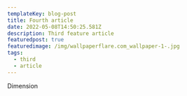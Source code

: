 ```yaml
---
templateKey: blog-post
title: Fourth article
date: 2022-05-08T14:50:25.581Z
description: Third feature article
featuredpost: true
featuredimage: /img/wallpaperflare.com_wallpaper-1-.jpg
tags:
  - third
  - article
---
```

Dimension